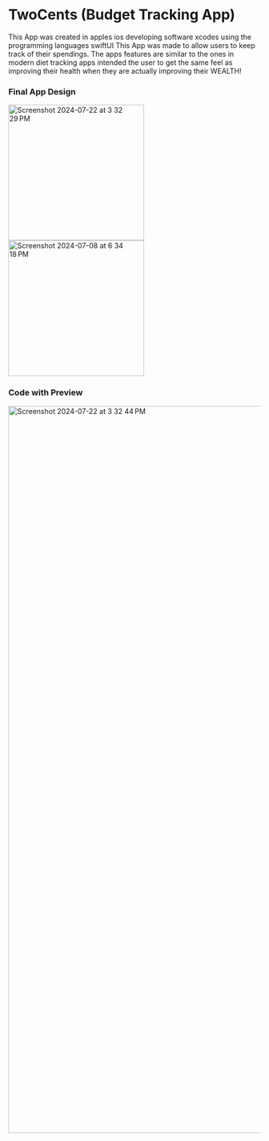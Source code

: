 # TwoCents (Budget Tracking App)
This App was created in apples ios developing software xcodes using the programming languages swiftUI
This App was made to allow users to keep track of their spendings. The apps features are similar to the ones in modern diet tracking apps intended the user to get the same feel as improving their health when they are actually improving their WEALTH!

### Final App Design
<img width="271" alt="Screenshot 2024-07-22 at 3 32 29 PM" src="https://github.com/user-attachments/assets/b077f113-7b4f-4f62-a9bd-53e10a38872b">
<img width="271" alt="Screenshot 2024-07-08 at 6 34 18 PM" src="https://github.com/user-attachments/assets/87d7f509-9ee9-4d29-961f-5d0e08e5402c">

### Code with Preview
<img width="1453" alt="Screenshot 2024-07-22 at 3 32 44 PM" src="https://github.com/user-attachments/assets/a6cfbbe8-e56e-4f5b-85cf-0e9bef039d1f">


